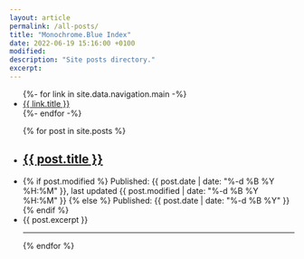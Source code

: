 ```yaml
---
layout: article
permalink: /all-posts/
title: "Monochrome.Blue Index"
date: 2022-06-19 15:16:00 +0100 
modified: 
description: "Site posts directory."
excerpt: 
---
```


<ul>
    {%- for link in site.data.navigation.main -%}
        <li class="row">
            <a href="{{ link.url | relative_url }}" title="{{ link.description }}">{{ link.title }}</a>
        </li>
    {%- endfor -%}
</ul>

<ul>
    {% for post in site.posts %}
        <li class="row">
            <h2><a href="{{ post.permalink }}" title="{{ post.description }}">{{ post.title }}</a></h2>
        </li>
        <li class="row">
            {% if post.modified %}
                <span>Published: {{ post.date | date: "%-d %B %Y %H:%M" }}, last updated {{ post.modified | date: "%-d %B %Y %H:%M" }}</span> 
            {% else %}
                <span>Published: {{ post.date | date: "%-d %B %Y" }}</span>
            {% endif %}
        </li>
        <li class="row">
            <span>{{ post.excerpt }}</span>
        </li>
        <hr>
    {% endfor %}
</ul>